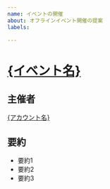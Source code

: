 ```yaml
---
name: イベントの開催
about: オフラインイベント開催の提案
labels: 

---
```


# [{イベント名}](https://playground-i.com/contents/{イベンドのID}/)

## 主催者

[{アカウント名}](https://github.com/{アカウント名})

## 要約

- 要約1
- 要約2
- 要約3
